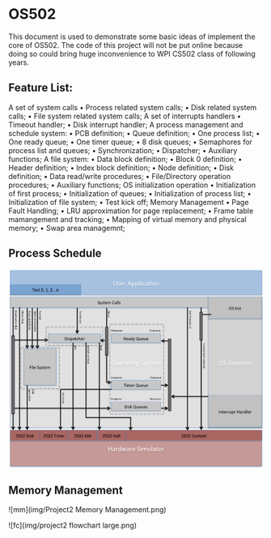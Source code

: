 # OS502

This document is used to demonstrate some basic ideas of implement the core of OS502. The code of this project will not be put online because doing so could bring huge inconvenience to WPI CS502 class of following years. 

## Feature List:
A set of system calls
• Process related system calls;
• Disk related system calls;
• File system related system calls;
A set of interrupts handlers
• Timeout handler;
• Disk interrupt handler;
A process management and schedule system:
• PCB definition;
• Queue definition;
• One process list;
• One ready queue;
• One timer queue;
• 8 disk queues;
• Semaphores for process list and queues;
• Synchronization;
• Dispatcher;
• Auxiliary functions;
A file system:
• Data block definition;
• Block 0 definition;
• Header definition;
• Index block definition;
• Node definition;
• Disk definition;
• Data read/write procedures;
• File/Directory operation procedures;
• Auxiliary functions;
OS initialization operation
• Initialization of first process;
• Initialization of queues;
• Initialization of process list;
• Initialization of file system;
• Test kick off;
Memory Management
• Page Fault Handling;
• LRU approximation for page replacement;
• Frame table mamangement and tracking;
• Mapping of virtual memory and physical memory;
• Swap area managemnt;

## Process Schedule

![process](img/process.png)

## Memory Management

![mm](img/Project2 Memory Management.png)

![fc](img/project2 flowchart large.png)


